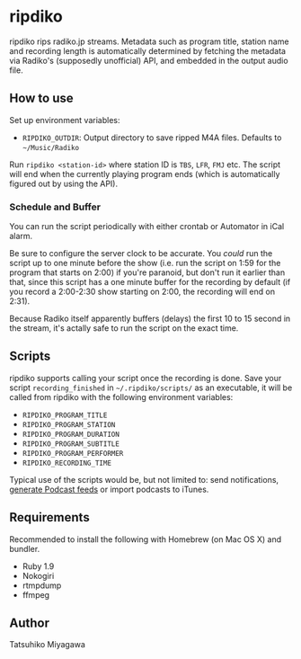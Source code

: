 # ripdiko

ripdiko rips radiko.jp streams. Metadata such as program title, station name and recording length is automatically determined by fetching the metadata via Radiko's (supposedly unofficial) API, and embedded in the output audio file.

## How to use

Set up environment variables:

- `RIPDIKO_OUTDIR`: Output directory to save ripped M4A files. Defaults to `~/Music/Radiko`

Run `ripdiko <station-id>` where station ID is `TBS`, `LFR`, `FMJ` etc. The script will end when the currently playing program ends (which is automatically figured out by using the API).

### Schedule and Buffer

You can run the script periodically with either crontab or Automator in iCal alarm.

Be sure to configure the server clock to be accurate. You *could* run the script up to one minute before the show (i.e. run the script on 1:59 for the program that starts on 2:00) if you're paranoid, but don't run it earlier than that, since this script has a one minute buffer for the recording by default (if you record a 2:00-2:30 show starting on 2:00, the recording will end on 2:31).

Because Radiko itself apparently buffers (delays) the first 10 to 15 second in the stream, it's actally safe to run the script on the exact time.

## Scripts

ripdiko supports calling your script once the recording is done. Save your script `recording_finished` in `~/.ripdiko/scripts/` as an executable, it will be called from ripdiko with the following environment variables:

- `RIPDIKO_PROGRAM_TITLE`
- `RIPDIKO_PROGRAM_STATION`
- `RIPDIKO_PROGRAM_DURATION`
- `RIPDIKO_PROGRAM_SUBTITLE`
- `RIPDIKO_PROGRAM_PERFORMER`
- `RIPDIKO_RECORDING_TIME`

Typical use of the scripts would be, but not limited to: send notifications, [generate Podcast feeds](http://github.com/miyagawa/dircaster) or import podcasts to iTunes.

## Requirements

Recommended to install the following with Homebrew (on Mac OS X) and bundler.

- Ruby 1.9
- Nokogiri
- rtmpdump
- ffmpeg

## Author

Tatsuhiko Miyagawa
